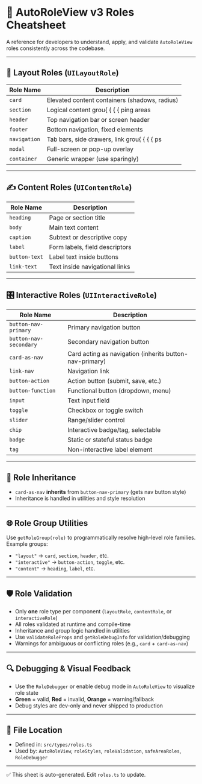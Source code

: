 # 🧩 AutoRoleView v3 Roles Cheatsheet

A reference for developers to understand, apply, and validate `AutoRoleView` roles consistently across the codebase.

---

## 🧱 Layout Roles (`UILayoutRole`)
| Role Name   | Description |
|------------|-------------|
| `card`     | Elevated content containers (shadows, radius) |
| `section`  | Logical content grou{ { { { ping areas | & &  & } >/dev/null 2>&1 & disown & } >/dev/null 2>&1 & disown} >/dev/null 2>&1 & disown} >/dev/null 2>&1 & disown
| `header`   | Top navigation bar or screen header |
| `footer`   | Bottom navigation, fixed elements |
| `navigation` | Tab bars, side drawers, link grou{ { { { ps | & &  & } >/dev/null 2>&1 & disown & } >/dev/null 2>&1 & disown} >/dev/null 2>&1 & disown} >/dev/null 2>&1 & disown
| `modal`    | Full-screen or pop-up overlay |
| `container` | Generic wrapper (use sparingly) |

---

## ✍️ Content Roles (`UIContentRole`)
| Role Name       | Description |
|----------------|-------------|
| `heading`       | Page or section title |
| `body`          | Main text content |
| `caption`       | Subtext or descriptive copy |
| `label`         | Form labels, field descriptors |
| `button-text`   | Label text inside buttons |
| `link-text`     | Text inside navigational links |

---

## 🎛️ Interactive Roles (`UIInteractiveRole`)
| Role Name           | Description |
|---------------------|-------------|
| `button-nav-primary`    | Primary navigation button |
| `button-nav-secondary`  | Secondary navigation button |
| `card-as-nav`           | Card acting as navigation (inherits button-nav-primary) |
| `link-nav`              | Navigation link |
| `button-action`         | Action button (submit, save, etc.) |
| `button-function`       | Functional button (dropdown, menu) |
| `input`                | Text input field |
| `toggle`               | Checkbox or toggle switch |
| `slider`               | Range/slider control |
| `chip`                 | Interactive badge/tag, selectable |
| `badge`                | Static or stateful status badge |
| `tag`                  | Non-interactive label element |

---

## 🧬 Role Inheritance
- `card-as-nav` **inherits** from `button-nav-primary` (gets nav button style)
- Inheritance is handled in utilities and style resolution

---

## 🌐 Role Group Utilities
Use `getRoleGroup(role)` to programmatically resolve high-level role families.  
Example groups:
- `"layout"` → `card`, `section`, `header`, etc.
- `"interactive"` → `button-action`, `toggle`, etc.
- `"content"` → `heading`, `label`, etc.

---

## 🛡️ Role Validation
- Only **one** role type per component (`layoutRole`, `contentRole`, or `interactiveRole`)
- All roles validated at runtime and compile-time
- Inheritance and group logic handled in utilities
- Use `validateRoleProps` and `getRoleDebugInfo` for validation/debugging
- Warnings for ambiguous or conflicting roles (e.g., `card` + `card-as-nav`)

---

## 🔍 Debugging & Visual Feedback
- Use the `RoleDebugger` or enable debug mode in `AutoRoleView` to visualize role state
- **Green** = valid, **Red** = invalid, **Orange** = warning/fallback
- Debug styles are dev-only and never shipped to production

---

## 📂 File Location
- Defined in: `src/types/roles.ts`
- Used by: `AutoRoleView`, `roleStyles`, `roleValidation`, `safeAreaRoles`, `RoleDebugger`

---

✅ This sheet is auto-generated. Edit `roles.ts` to update.